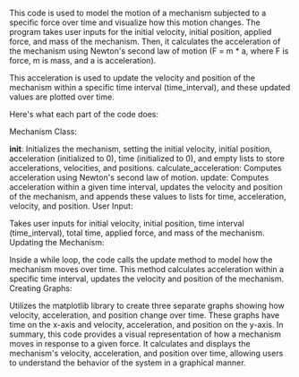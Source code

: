 This code is used to model the motion of a mechanism subjected to a specific force over time and visualize how this motion changes. The program takes user inputs for the initial velocity, initial position, applied force, and mass of the mechanism. Then, it calculates the acceleration of the mechanism using Newton's second law of motion (F = m * a, where F is force, m is mass, and a is acceleration).

This acceleration is used to update the velocity and position of the mechanism within a specific time interval (time_interval), and these updated values are plotted over time.

Here's what each part of the code does:

Mechanism Class:

__init__: Initializes the mechanism, setting the initial velocity, initial position, acceleration (initialized to 0), time (initialized to 0), and empty lists to store accelerations, velocities, and positions.
calculate_acceleration: Computes acceleration using Newton's second law of motion.
update: Computes acceleration within a given time interval, updates the velocity and position of the mechanism, and appends these values to lists for time, acceleration, velocity, and position.
User Input:

Takes user inputs for initial velocity, initial position, time interval (time_interval), total time, applied force, and mass of the mechanism.
Updating the Mechanism:

Inside a while loop, the code calls the update method to model how the mechanism moves over time. This method calculates acceleration within a specific time interval, updates the velocity and position of the mechanism.
Creating Graphs:

Utilizes the matplotlib library to create three separate graphs showing how velocity, acceleration, and position change over time. These graphs have time on the x-axis and velocity, acceleration, and position on the y-axis.
In summary, this code provides a visual representation of how a mechanism moves in response to a given force. It calculates and displays the mechanism's velocity, acceleration, and position over time, allowing users to understand the behavior of the system in a graphical manner.
